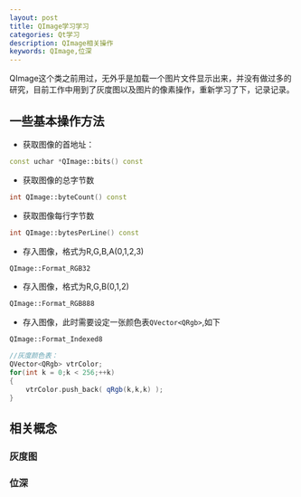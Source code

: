 ```yaml
---
layout: post
title: QImage学习学习
categories: Qt学习
description: QImage相关操作
keywords: QImage,位深
---
```


QImage这个类之前用过，无外乎是加载一个图片文件显示出来，并没有做过多的研究，目前工作中用到了灰度图以及图片的像素操作，重新学习了下，记录记录。

## 一些基本操作方法

- 获取图像的首地址：
```C++
const uchar *QImage::bits() const
```

- 获取图像的总字节数
```C++
int QImage::byteCount() const
```
- 获取图像每行字节数
```C++
int QImage::bytesPerLine() const
```

- 存入图像，格式为R,G,B,A(0,1,2,3)
```C++
QImage::Format_RGB32
```

- 存入图像，格式为R,G,B(0,1,2)
```C++
QImage::Format_RGB888
```

- 存入图像，此时需要设定一张颜色表`QVector<QRgb>`,如下

```C++
QImage::Format_Indexed8

//灰度颜色表：
QVector<QRgb> vtrColor;
for(int k = 0;k < 256;++k) 
{
    vtrColor.push_back( qRgb(k,k,k) );
}

```

## 相关概念

### 灰度图


### 位深

